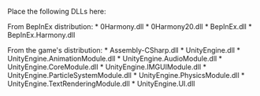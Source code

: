 Place the following DLLs here:

From BepInEx distribution:
    * 0Harmony.dll
    * 0Harmony20.dll
    * BepInEx.dll
    * BepInEx.Harmony.dll

From the game's distribution:
    * Assembly-CSharp.dll
    * UnityEngine.dll
    * UnityEngine.AnimationModule.dll
    * UnityEngine.AudioModule.dll
    * UnityEngine.CoreModule.dll
    * UnityEngine.IMGUIModule.dll
    * UnityEngine.ParticleSystemModule.dll
    * UnityEngine.PhysicsModule.dll
    * UnityEngine.TextRenderingModule.dll
    * UnityEngine.UI.dll
